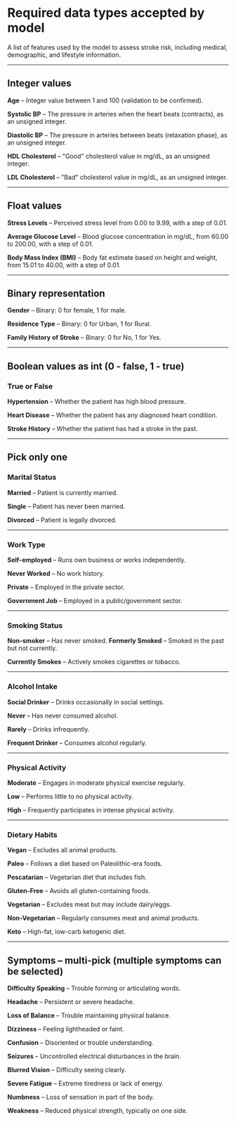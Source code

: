 # Required data types accepted by model

A list of features used by the model to assess stroke risk, including medical, demographic, and lifestyle information.

---

## Integer values

**Age** – Integer value between 1 and 100 (validation to be confirmed).

**Systolic BP** – The pressure in arteries when the heart beats (contracts), as an unsigned integer.

**Diastolic BP** – The pressure in arteries between beats (relaxation phase), as an unsigned integer.

**HDL Cholesterol** – "Good" cholesterol value in mg/dL, as an unsigned integer.

**LDL Cholesterol** – "Bad" cholesterol value in mg/dL, as an unsigned integer.

---

## Float values

**Stress Levels** – Perceived stress level from 0.00 to 9.99, with a step of 0.01.

**Average Glucose Level** – Blood glucose concentration in mg/dL, from 60.00 to 200.00, with a step of 0.01.

**Body Mass Index (BMI)** – Body fat estimate based on height and weight, from 15.01 to 40.00, with a step of 0.01.

---

## Binary representation

**Gender** – Binary: 0 for female, 1 for male.

**Residence Type** – Binary: 0 for Urban, 1 for Rural.

**Family History of Stroke** – Binary: 0 for No, 1 for Yes.

---

## Boolean values as int (0 - false, 1 - true)

### True or False

**Hypertension** – Whether the patient has high blood pressure.

**Heart Disease** – Whether the patient has any diagnosed heart condition.

**Stroke History** – Whether the patient has had a stroke in the past.

---

## Pick only one

### Marital Status

**Married** – Patient is currently married.

**Single** – Patient has never been married.

**Divorced** – Patient is legally divorced.

---

### Work Type

**Self-employed** – Runs own business or works independently.

**Never Worked** – No work history.

**Private** – Employed in the private sector.

**Government Job** – Employed in a public/government sector.

---

### Smoking Status

**Non-smoker** – Has never smoked.
**Formerly Smoked** – Smoked in the past but not currently.

**Currently Smokes** – Actively smokes cigarettes or tobacco.

---

### Alcohol Intake

**Social Drinker** – Drinks occasionally in social settings.

**Never** – Has never consumed alcohol.

**Rarely** – Drinks infrequently.

**Frequent Drinker** – Consumes alcohol regularly.

---

### Physical Activity

**Moderate** – Engages in moderate physical exercise regularly.

**Low** – Performs little to no physical activity.

**High** – Frequently participates in intense physical activity.

---

### Dietary Habits

**Vegan** – Excludes all animal products.

**Paleo** – Follows a diet based on Paleolithic-era foods.

**Pescatarian** – Vegetarian diet that includes fish.

**Gluten-Free** – Avoids all gluten-containing foods.

**Vegetarian** – Excludes meat but may include dairy/eggs.

**Non-Vegetarian** – Regularly consumes meat and animal products.

**Keto** – High-fat, low-carb ketogenic diet.

---

## Symptoms – multi-pick (multiple symptoms can be selected)

**Difficulty Speaking** – Trouble forming or articulating words.

**Headache** – Persistent or severe headache.

**Loss of Balance** – Trouble maintaining physical balance.

**Dizziness** – Feeling lightheaded or faint.

**Confusion** – Disoriented or trouble understanding.

**Seizures** – Uncontrolled electrical disturbances in the brain.

**Blurred Vision** – Difficulty seeing clearly.

**Severe Fatigue** – Extreme tiredness or lack of energy.

**Numbness** – Loss of sensation in part of the body.

**Weakness** – Reduced physical strength, typically on one side.

